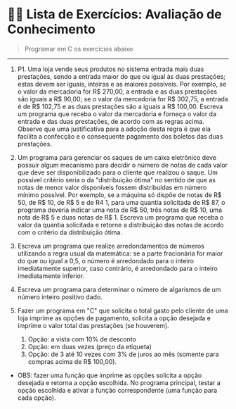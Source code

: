 # 👩‍💻 Lista de Exercícios: Avaliação de Conhecimento

> Programar em C os exercícios abaixo

--------------------------------------------------------

1. P1. Uma loja vende seus produtos no sistema entrada mais duas prestações, sendo a entrada
maior do que ou igual às duas prestações; estas devem ser iguais, inteiras e as maiores possíveis.
Por exemplo, se o valor da mercadoria for R$ 270,00, a entrada e as duas prestações são iguais a R$ 90,00; se o valor da mercadoria for R$ 302,75, a entrada é de R$ 102,75 e as duas prestações são a iguais a R$ 100,00. 
Escreva um programa que receba o valor da mercadoria e forneça o valor da entrada e das duas prestações, de acordo com as regras acima. Observe que uma justificativa para a adoção desta regra é que ela facilita a confecção e o consequente pagamento dos boletos das duas prestações.

2. Um programa para gerenciar os saques de um caixa eletrônico deve possuir algum
mecanismo para decidir o número de notas de cada valor que deve ser disponibilizado para o
cliente que realizou o saque. Um possível critério seria o da "distribuição ótima" no sentido de que as notas de menor valor disponíveis fossem distribuídas em número mínimo possível. 
Por exemplo, se a máquina só dispõe de notas de R$ 50, de R$ 10, de R$ 5 e de R4 1, para uma quantia solicitada de R$ 87, o programa deveria indicar uma nota de R$ 50, três notas de R$ 10, uma nota de R$ 5 e duas notas de R$ 1. Escreva um programa que receba o valor da quantia solicitada e retorne a distribuição das notas de acordo com o critério da distribuição ótima.

3. Escreva um programa que realize arredondamentos de números utilizando a regra usual da
matemática: se a parte fracionária for maior do que ou igual a 0,5, o número é arredondado
para o inteiro imediatamente superior, caso contrário, é arredondado para o inteiro imediatamente inferior.

4. Escreva um programa para determinar o número de algarismos de um número inteiro
positivo dado.
5. Fazer um programa em "C" que solicita o total gasto pelo cliente de uma loja imprime as  opções de pagamento, solicita a opção desejada e imprime o valor total das prestações (se houverem). 
   1) Opção: a vista com 10% de desconto 
   2) Opção: em duas vezes
(preço da etiqueta) 
   3) Opção: de 3 até 10 vezes com 3% de juros ao mês (somente para compras acima de R$ 100,00). 

- OBS: fazer uma função que imprime as opções solicita a opção desejada e retorna a opção escolhida. No programa principal, testar a opção escolhida e ativar a função correspondente (uma função para cada opção).